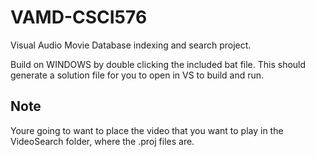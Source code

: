 # VAMD-CSCI576
Visual Audio Movie Database indexing and search project.

Build on WINDOWS by double clicking the included bat file. This should generate a solution file for you to open in VS to build and run.
## Note 
Youre going to want to place the video that you want to play in the VideoSearch folder, where the .proj files are.
